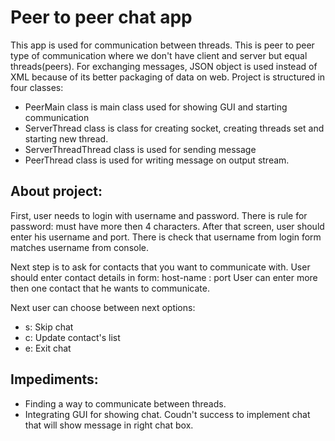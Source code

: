 # Peer to peer chat app

This app is used for communication between threads. 
This is peer to peer type of communication where we don't have client and server but equal threads(peers).
For exchanging messages, JSON object is used instead of XML because of its better packaging of data on web.
Project is structured in four classes:

- PeerMain class is main class used for showing GUI and starting communication
- ServerThread class is class for creating socket, creating threads set and starting new thread.
- ServerThreadThread class is used for sending message
- PeerThread class is used for writing message on output stream.

## About project:

First, user needs to login with username and password. There is rule for password: must have more then 4 characters. After that screen, user should enter his username and port. There is check that username from login form matches username from console. 

Next step is to ask for contacts that you want to communicate with.
User should enter contact details in form: 	host-name : port
User can enter more then one contact that he wants to communicate.

Next user can choose between next options:
- s: Skip chat
- c: Update contact's list
- e: Exit chat

## Impediments:

- Finding a way to communicate between threads.
- Integrating GUI for showing chat. Coudn't success to implement chat that will show message in right chat box.